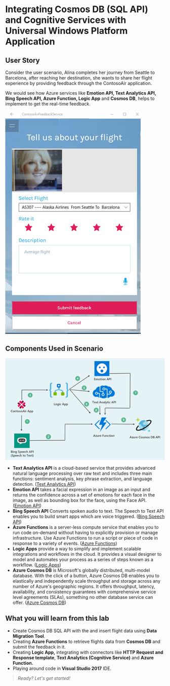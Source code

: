 # Integrating Cosmos DB (SQL API) and Cognitive Services with Universal Windows Platform Application

## User Story

Consider the user scenario, Alina completes her journey from Seattle to Barcelona, after reaching her destination, she wants to share her flight experience by providing feedback through the ContosoAir application.

We would see how Azure services like **Emotion API, Text Analytics API, Bing Speech API, Azure Function, Logic App** and **Cosmos DB**, helps to implement to get the real-time feedback.

  ![](img/App_Screenshot.png)

## Components Used in Scenario

  ![](img/Architecture_Dia.png)

- **Text Analytics API** is a cloud-based service that provides advanced natural language processing over raw text and includes three main functions: sentiment analysis, key phrase extraction, and language detection. ([Text Analytics API](https://docs.microsoft.com/en-in/azure/cognitive-services/text-analytics/overview))
- **Emotion API** takes a facial expression in an image as an input and returns the confidence across a set of emotions for each face in the image, as well as bounding box for the face, using the Face API. ([Emotion API](https://azure.microsoft.com/en-in/services/cognitive-services/emotion/))
- **Bing Speech API** Converts spoken audio to text. The Speech to Text API enables you to build smart apps which are voice triggered. ([Bing Speech API](https://azure.microsoft.com/en-in/services/cognitive-services/speech/))
- **Azure Functions** is a server-less compute service that enables you to run code on-demand without having to explicitly provision or manage infrastructure. Use Azure Functions to run a script or piece of code in response to a variety of events. ([Azure Functions](https://docs.microsoft.com/en-us/azure/azure-functions/))
- **Logic Apps** provide a way to simplify and implement scalable integrations and workflows in the cloud. It provides a visual designer to model and automates your process as a series of steps known as a workflow. ([Logic Apps](https://docs.microsoft.com/en-us/azure/logic-apps/))
- **Azure Cosmos DB** is Microsoft's globally distributed, multi-model database. With the click of a button, Azure Cosmos DB enables you to elastically and independently scale throughput and storage across any number of Azure&#39;s geographic regions. It offers throughput, latency, availability, and consistency guarantees with comprehensive service level agreements (SLAs), something no other database service can offer. ([Azure Cosmos DB](https://docs.microsoft.com/en-us/azure/cosmos-db/))

## What you will learn from this lab

- Create Cosmos DB SQL API with the and insert flight data using **Data Migration Tool**.
- Creating **Azure Functions** to retrieve flights data from **Cosmos DB** and submit the feedback in it.
- Creating **Logic App,** integrating with connectors like **HTTP Request and Response template**, **Text Analytics (Cognitive Service)** and **Azure Function.**
- Playing around code in **Visual Studio 2017** IDE.

>_Ready? Let's get started!_